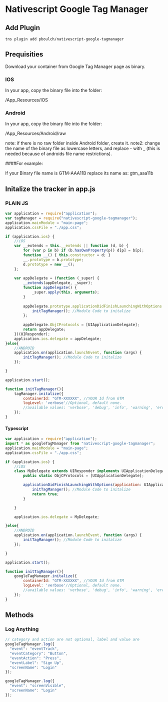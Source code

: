 # Nativescript Google Tag Manager #

## Add Plugin ##
```
tns plugin add pboulch/nativescript-google-tagmanager
```

## Prequisities ##

Download your container from Google Tag Manager page as binary.

### IOS ###

In your app, copy the binary file into the folder:

/App_Resources/IOS

### Android ###

In your app, copy the binary file into the folder:

/App_Resources/Android/raw

note: if there is no raw folder inside Android folder, create it.
note2: change the name of the binary file as lowercase letters, and replace - with _ (this is needed because of androids file name restrictions).

####For example:

If your Binary file name is GTM-AAA11B replace its name as: gtm_aaa11b

## Initalize the tracker in app.js ##
### PLAIN JS ###
``` js
var application = require("application");
var tagManager = require("nativescript-google-tagmanager");
application.mainModule = "main-page";
application.cssFile = "./app.css";

if (application.ios) {
    //iOS
    var __extends = this.__extends || function (d, b) {
        for (var p in b) if (b.hasOwnProperty(p)) d[p] = b[p];
        function __() { this.constructor = d; }
        __.prototype = b.prototype;
        d.prototype = new __();
    };
    
    var appDelegate = (function (_super) {
        __extends(appDelegate, _super);
        function appDelegate() {
            _super.apply(this, arguments);
        }
        
        appDelegate.prototype.applicationDidFinishLaunchingWithOptions = function (application, launchOptions) {
            initTagManager(); //Module Code to initalize
        };
        
        appDelegate.ObjCProtocols = [UIApplicationDelegate];
        return appDelegate;
    })(UIResponder);
    application.ios.delegate = appDelegate;
}else{
    //ANDROID
    application.on(application.launchEvent, function (args) {
        initTagManager(); //Module Code to initalize
    });

}

application.start();

function initTagManager(){
    tagManager.initalize({
        containerId: "GTM-XXXXXX", //YOUR Id from GTM
        logLevel: 'verbose'//Optional, default none.
        //available values: 'verbose', 'debug', 'info', 'warning', 'error'
    });
}

```

#### Typescript ###
```js
var application = require("application");
import * as googleTagManager from "nativescript-google-tagmanager";
application.mainModule = "main-page";
application.cssFile = "./app.css";

if (application.ios) {
    //iOS
    class MyDelegate extends UIResponder implements UIApplicationDelegate {
        public static ObjCProtocols = [UIApplicationDelegate];

        applicationDidFinishLaunchingWithOptions(application: UIApplication, launchOptions: NSDictionary): boolean {
            initTagManager(); //Module Code to initalize
            return true;
        }

    }

    application.ios.delegate = MyDelegate;

}else{
    //ANDROID
    application.on(application.launchEvent, function (args) {
        initTagManager(); //Module Code to initalize
    });

}

application.start();

function initTagManager(){
    googleTagManager.initalize({
        containerId: "GTM-XXXXXX", //YOUR Id from GTM
        logLevel: 'verbose'//Optional, default none.
        //available values: 'verbose', 'debug', 'info', 'warning', 'error'
    });
}

```

## Methods ##

### Log Anything ###
``` js
// category and action are not optional, label and value are
googleTagManager.log({
  "event": "eventTrack",
  "eventCategory": "Button",
  "eventAction": "Press",
  "eventLabel": "Sign Up",
  "screenName": "Login"
});

googleTagManager.log({
  "event": "screenVisible",
  "screenName": "Login"
});
```
